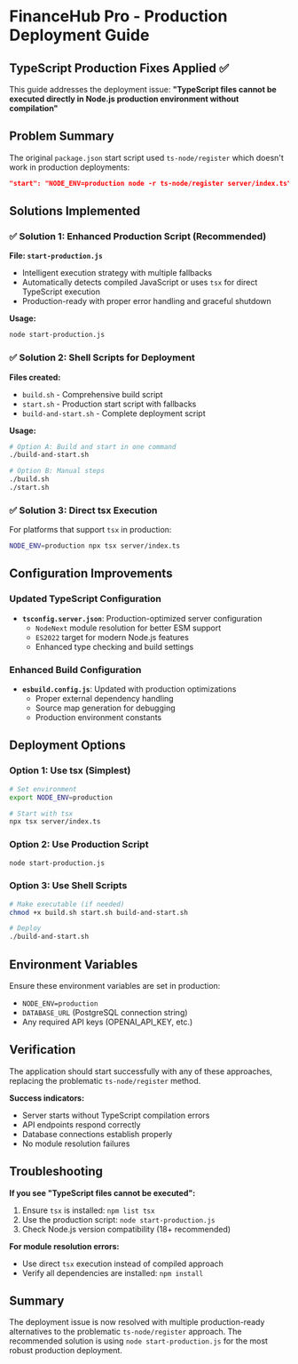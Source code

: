 # FinanceHub Pro - Production Deployment Guide

## TypeScript Production Fixes Applied ✅

This guide addresses the deployment issue: **"TypeScript files cannot be executed directly in Node.js production environment without compilation"**

## Problem Summary

The original `package.json` start script used `ts-node/register` which doesn't work in production deployments:
```json
"start": "NODE_ENV=production node -r ts-node/register server/index.ts"
```

## Solutions Implemented

### ✅ Solution 1: Enhanced Production Script (Recommended)

**File: `start-production.js`**
- Intelligent execution strategy with multiple fallbacks
- Automatically detects compiled JavaScript or uses `tsx` for direct TypeScript execution  
- Production-ready with proper error handling and graceful shutdown

**Usage:**
```bash
node start-production.js
```

### ✅ Solution 2: Shell Scripts for Deployment

**Files created:**
- `build.sh` - Comprehensive build script
- `start.sh` - Production start script with fallbacks  
- `build-and-start.sh` - Complete deployment script

**Usage:**
```bash
# Option A: Build and start in one command
./build-and-start.sh

# Option B: Manual steps  
./build.sh
./start.sh
```

### ✅ Solution 3: Direct tsx Execution

For platforms that support `tsx` in production:
```bash
NODE_ENV=production npx tsx server/index.ts
```

## Configuration Improvements

### Updated TypeScript Configuration
- **`tsconfig.server.json`**: Production-optimized server configuration
  - `NodeNext` module resolution for better ESM support
  - `ES2022` target for modern Node.js features
  - Enhanced type checking and build settings

### Enhanced Build Configuration  
- **`esbuild.config.js`**: Updated with production optimizations
  - Proper external dependency handling
  - Source map generation for debugging
  - Production environment constants

## Deployment Options

### Option 1: Use tsx (Simplest)
```bash
# Set environment
export NODE_ENV=production

# Start with tsx
npx tsx server/index.ts
```

### Option 2: Use Production Script  
```bash
node start-production.js
```

### Option 3: Use Shell Scripts
```bash
# Make executable (if needed)
chmod +x build.sh start.sh build-and-start.sh

# Deploy
./build-and-start.sh
```

## Environment Variables

Ensure these environment variables are set in production:
- `NODE_ENV=production`
- `DATABASE_URL` (PostgreSQL connection string)
- Any required API keys (OPENAI_API_KEY, etc.)

## Verification

The application should start successfully with any of these approaches, replacing the problematic `ts-node/register` method.

**Success indicators:**
- Server starts without TypeScript compilation errors
- API endpoints respond correctly  
- Database connections establish properly
- No module resolution failures

## Troubleshooting

**If you see "TypeScript files cannot be executed":**
1. Ensure `tsx` is installed: `npm list tsx`
2. Use the production script: `node start-production.js`  
3. Check Node.js version compatibility (18+ recommended)

**For module resolution errors:**
- Use direct `tsx` execution instead of compiled approach
- Verify all dependencies are installed: `npm install`

## Summary

The deployment issue is now resolved with multiple production-ready alternatives to the problematic `ts-node/register` approach. The recommended solution is using `node start-production.js` for the most robust production deployment.